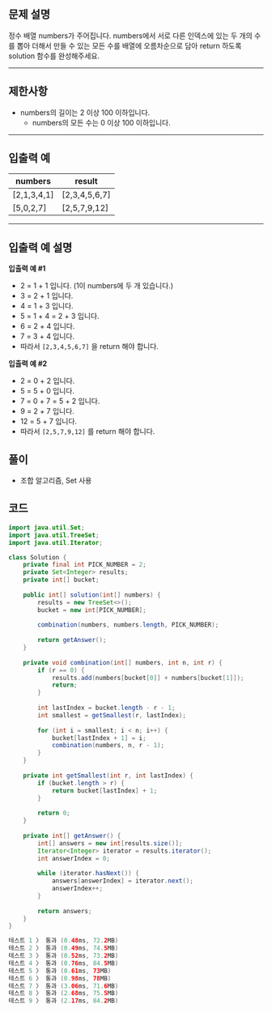 ## **문제 설명**

정수 배열 numbers가 주어집니다. numbers에서 서로 다른 인덱스에 있는 두 개의 수를 뽑아 더해서 만들 수 있는 모든 수를 배열에 오름차순으로 담아 return 하도록 solution 함수를 완성해주세요.

---

## 제한사항

- numbers의 길이는 2 이상 100 이하입니다.
    - numbers의 모든 수는 0 이상 100 이하입니다.

---

## 입출력 예

| numbers | result |
| --- | --- |
| [2,1,3,4,1] | [2,3,4,5,6,7] |
| [5,0,2,7] | [2,5,7,9,12] |

---

## 입출력 예 설명

**입출력 예 #1**

- 2 = 1 + 1 입니다. (1이 numbers에 두 개 있습니다.)
- 3 = 2 + 1 입니다.
- 4 = 1 + 3 입니다.
- 5 = 1 + 4 = 2 + 3 입니다.
- 6 = 2 + 4 입니다.
- 7 = 3 + 4 입니다.
- 따라서 `[2,3,4,5,6,7]` 을 return 해야 합니다.

**입출력 예 #2**

- 2 = 0 + 2 입니다.
- 5 = 5 + 0 입니다.
- 7 = 0 + 7 = 5 + 2 입니다.
- 9 = 2 + 7 입니다.
- 12 = 5 + 7 입니다.
- 따라서 `[2,5,7,9,12]` 를 return 해야 합니다.

## 풀이

- 조합 알고리즘, Set 사용

## 코드

```java
import java.util.Set;
import java.util.TreeSet;
import java.util.Iterator;

class Solution {
    private final int PICK_NUMBER = 2;
    private Set<Integer> results;
    private int[] bucket;
    
    public int[] solution(int[] numbers) {
        results = new TreeSet<>();
        bucket = new int[PICK_NUMBER];
        
        combination(numbers, numbers.length, PICK_NUMBER);
        
        return getAnswer();
    }
    
    private void combination(int[] numbers, int n, int r) {
        if (r == 0) {
            results.add(numbers[bucket[0]] + numbers[bucket[1]]);
            return;
        }
        
        int lastIndex = bucket.length - r - 1;
        int smallest = getSmallest(r, lastIndex);
        
        for (int i = smallest; i < n; i++) {
            bucket[lastIndex + 1] = i;
            combination(numbers, n, r - 1);
        }
    }
    
    private int getSmallest(int r, int lastIndex) {
        if (bucket.length > r) {
            return bucket[lastIndex] + 1;
        }
        
        return 0;
    }
    
    private int[] getAnswer() {
        int[] answers = new int[results.size()];
        Iterator<Integer> iterator = results.iterator();
        int answerIndex = 0;
        
        while (iterator.hasNext()) {
            answers[answerIndex] = iterator.next();
            answerIndex++;
        }
        
        return answers;
    }
}

테스트 1 〉	통과 (0.48ms, 72.2MB)
테스트 2 〉	통과 (0.49ms, 74.5MB)
테스트 3 〉	통과 (0.52ms, 73.2MB)
테스트 4 〉	통과 (0.76ms, 84.5MB)
테스트 5 〉	통과 (0.61ms, 73MB)
테스트 6 〉	통과 (0.98ms, 78MB)
테스트 7 〉	통과 (3.06ms, 71.6MB)
테스트 8 〉	통과 (2.68ms, 75.5MB)
테스트 9 〉	통과 (2.17ms, 84.2MB)
```
